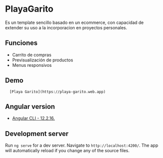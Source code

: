 # PlayaGarito

Es un template sencillo basado en un ecommerce, con capacidad de extender su uso a la incorporacion en proyectos personales.




## Funciones

- Carrito de compras
- Previsualización de productos
- Menus responsivos

## Demo

```http
  [Playa Garito](https://playa-garito.web.app)
```

## Angular version
- [Angular CLI - 12.2.16.](https://github.com/angular/angular-cli)


## Development server

Run `ng serve` for a dev server. Navigate to `http://localhost:4200/`. The app will automatically reload if you change any of the source files.
